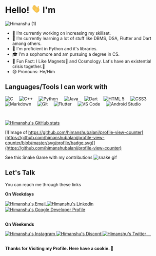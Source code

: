 # Hello! <img src="https://github.com/ABSphreak/ABSphreak/blob/master/gifs/Hi.gif" width="30px"> I'm        

![Himanshu (1)](https://user-images.githubusercontent.com/85930567/130409887-7c0452c9-89ff-4a22-adb3-e3a47e9fbd1d.png)

     
- 🔭 I’m currently working on increasing my skillset.
- 🌱 I’m currently learning a lot of stuff like DBMS, DSA, Flutter and Dart among others.
- 🥇 I'm proficient in Python and it's libraries.
- 🎓 I'm a sophomore and am pursuing a degree in CS.
- 🌟 Fun Fact: I Like Magnets🧲 and Cosmology. Lat's have an existential crisis together.🙂
- 😄 Pronouns: He/Him


## Languages/Tools I can work with
  
  <img title="C" width="40px" src="https://img.icons8.com/color/240/000000/c-programming.png" /> &nbsp;&nbsp;&nbsp;
  <img title="C++" width="40px" src="https://img.icons8.com/color/240/000000/c-plus-plus-logo.png" /> &nbsp;&nbsp;&nbsp;
  <img title="Python" width="40px" src="https://img.icons8.com/color/48/000000/python--v1.png"/> &nbsp;&nbsp;&nbsp;
  <img title="Java" width="50px" src="https://user-images.githubusercontent.com/85930567/155731762-c66a50e0-5f3c-4ea2-b123-4a818346e835.png"/> &nbsp;&nbsp;&nbsp;
  <img title="Dart" width="40px" src="https://img.icons8.com/color/50/000000/dart.png"/> &nbsp;&nbsp;&nbsp;
  <img title="HTML 5" width="40px" src="https://img.icons8.com/color/48/000000/html-5.png"/> &nbsp;&nbsp;&nbsp;
  <img title="CSS3" width="40px" src="https://img.icons8.com/color/48/000000/css3.png"/> &nbsp;&nbsp;&nbsp;
  <img title="Markdown" width="40px" src="https://img.icons8.com/office/80/000000/markdown.png"/> &nbsp;&nbsp;&nbsp;
  <img title="Git" width="40px" src="https://user-images.githubusercontent.com/85930567/155733391-1cad1bbc-b9d6-4fd9-91c2-37f778f88a96.png" /> &nbsp;&nbsp;&nbsp;
  <img title="Flutter" width="40px" src="https://user-images.githubusercontent.com/85930567/147389443-b0e06295-4659-4b21-a6ac-0c69bc3baafb.png"/> &nbsp;&nbsp;&nbsp;
  <img title="VS Code" width="40px" src="https://img.icons8.com/fluency/144/000000/visual-studio-code-2019.png"/> &nbsp;&nbsp;&nbsp;
  <img title="Android Studio" width="40px" src="https://img.icons8.com/color/48/000000/android-studio--v3.png"/>

  </br>
     
     
[![Himanshu's GitHub stats](https://github-readme-stats.vercel.app/api?username=himanshubalani&show_icons=true&theme=outrun)](https://github.com/anuraghazra/github-readme-stats)
     
[![Image of https://github.com/himanshubalani/profile-view-counter](https://github.com/himanshubalani/profile-view-counter/blob/master/svg/profile/badge.svg)](https://github.com/himanshubalani/profile-view-counter)
<br>

See this Snake Game with my contributions
![snake gif](https://github.com/himanshubalani/himanshubalani/blob/output/github-contribution-grid-snake.gif)

     
## Let's Talk

You can reach me through these links

     
**On Weekdays**
   
<a href="mailto:himanshubalaniworks@gmail.com">
  <img align="center" alt="Himanshu's Email" width="60px" src="https://user-images.githubusercontent.com/85930567/132117835-c3abdd19-8336-4f45-a08e-65fa9419b9d4.gif" />
</a> 
<a href="https://www.linkedin.com/in/himanshubalani/">
  <img align="center" alt="Himanshu's Linkedin" width="70px" src="https://user-images.githubusercontent.com/85930567/132117922-9ab7a77e-8a5a-4d1e-b3f6-7e11121ac412.gif" />
</a>
<a href="https://g.dev/himanshubalani">
  <img align="center" alt="Himanshu's Google Developer Profile" width="70px" src="https://user-images.githubusercontent.com/85930567/147275833-71fc910c-e460-49d4-8d5e-6882cd104538.png" />
</a>

</br>  
</br>


**On Weekends**

 <a href="https://instagram.com/himanshubalani">
  <img alt="Himanshu's Instagram" width="70px" src="https://user-images.githubusercontent.com/85930567/132117999-40894dbc-6937-4eb4-b95f-9b71a5527581.gif" />
</a> 
<a href="https://discordapp.com/users/759807486831099928">
  <img alt="Himanshu's Discord" width="70px" src="https://user-images.githubusercontent.com/85930567/132117931-291284ca-2d7f-48f2-bd29-ca4223017e99.gif" />
</a> 
<a href="https://twitter.com/himanshubalani5">
  <img alt="Himanshu's Twitter" width="70px" src="https://user-images.githubusercontent.com/85930567/132118046-9f348a79-f52f-43a9-a871-21def0976d07.gif" /> &nbsp;&nbsp;&nbsp;
</a>

<br>

<br>


**Thanks for Visiting my Profile. Here have a cookie. 🍪**

